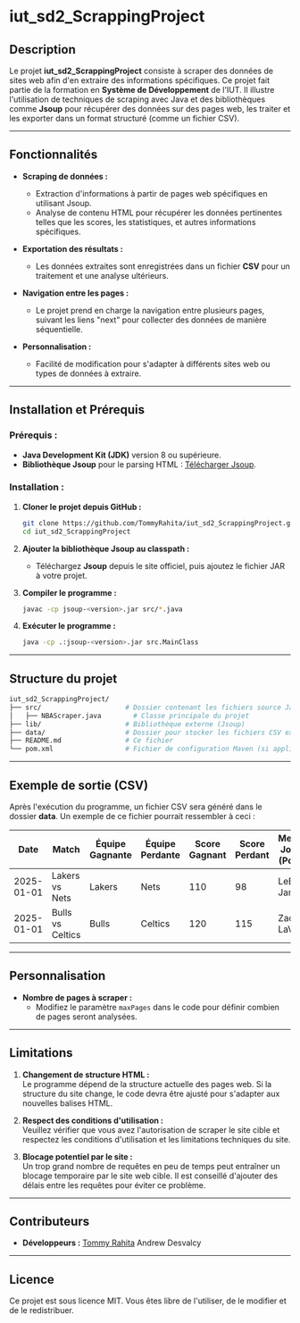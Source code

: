 # **iut_sd2_ScrappingProject**

## **Description**
Le projet **iut_sd2_ScrappingProject** consiste à scraper des données de sites web afin d'en extraire des informations spécifiques. Ce projet fait partie de la formation en **Système de Développement** de l'IUT. Il illustre l'utilisation de techniques de scraping avec Java et des bibliothèques comme **Jsoup** pour récupérer des données sur des pages web, les traiter et les exporter dans un format structuré (comme un fichier CSV).

---

## **Fonctionnalités**
- **Scraping de données :**
  - Extraction d'informations à partir de pages web spécifiques en utilisant Jsoup.
  - Analyse de contenu HTML pour récupérer les données pertinentes telles que les scores, les statistiques, et autres informations spécifiques.

- **Exportation des résultats :**
  - Les données extraites sont enregistrées dans un fichier **CSV** pour un traitement et une analyse ultérieurs.
  
- **Navigation entre les pages :**
  - Le projet prend en charge la navigation entre plusieurs pages, suivant les liens "next" pour collecter des données de manière séquentielle.

- **Personnalisation :**
  - Facilité de modification pour s'adapter à différents sites web ou types de données à extraire.

---

## **Installation et Prérequis**

### **Prérequis :**
- **Java Development Kit (JDK)** version 8 ou supérieure.
- **Bibliothèque Jsoup** pour le parsing HTML : [Télécharger Jsoup](https://jsoup.org/download).

### **Installation :**
1. **Cloner le projet depuis GitHub :**
   ```bash
   git clone https://github.com/TommyRahita/iut_sd2_ScrappingProject.git
   cd iut_sd2_ScrappingProject
   ```

2. **Ajouter la bibliothèque Jsoup au classpath :**
   - Téléchargez **Jsoup** depuis le site officiel, puis ajoutez le fichier JAR à votre projet.
   
3. **Compiler le programme :**
   ```bash
   javac -cp jsoup-<version>.jar src/*.java
   ```

4. **Exécuter le programme :**
   ```bash
   java -cp .:jsoup-<version>.jar src.MainClass
   ```

---

## **Structure du projet**

```bash
iut_sd2_ScrappingProject/
├── src/                     # Dossier contenant les fichiers source Java
│   ├── NBAScraper.java        # Classe principale du projet
├── lib/                     # Bibliothèque externe (Jsoup)
├── data/                    # Dossier pour stocker les fichiers CSV exportés
├── README.md                # Ce fichier
└── pom.xml                  # Fichier de configuration Maven (si applicable)
```

---

## **Exemple de sortie (CSV)**
Après l'exécution du programme, un fichier CSV sera généré dans le dossier **data**. Un exemple de ce fichier pourrait ressembler à ceci :

| Date       | Match           | Équipe Gagnante | Équipe Perdante | Score Gagnant | Score Perdant | Meilleur Joueur (Points) | Points | Meilleur Joueur (Rebonds) | Rebonds |
|------------|-----------------|-----------------|-----------------|---------------|---------------|--------------------------|--------|---------------------------|---------|
| 2025-01-01 | Lakers vs Nets  | Lakers          | Nets            | 110           | 98            | LeBron James             | 30     | Anthony Davis             | 15      |
| 2025-01-01 | Bulls vs Celtics| Bulls           | Celtics         | 120           | 115           | Zach LaVine              | 40     | Nikola Vucevic            | 12      |

---

## **Personnalisation**

- **Nombre de pages à scraper :**
  - Modifiez le paramètre `maxPages` dans le code pour définir combien de pages seront analysées.

---

## **Limitations**
1. **Changement de structure HTML :**  
   Le programme dépend de la structure actuelle des pages web. Si la structure du site change, le code devra être ajusté pour s'adapter aux nouvelles balises HTML.
   
2. **Respect des conditions d'utilisation :**  
   Veuillez vérifier que vous avez l'autorisation de scraper le site cible et respectez les conditions d'utilisation et les limitations techniques du site.

3. **Blocage potentiel par le site :**  
   Un trop grand nombre de requêtes en peu de temps peut entraîner un blocage temporaire par le site web cible. Il est conseillé d'ajouter des délais entre les requêtes pour éviter ce problème.

---

## **Contributeurs**

- **Développeurs :** [Tommy Rahita](https://github.com/TommyRahita) Andrew Desvalcy
---

## **Licence**
Ce projet est sous licence MIT. Vous êtes libre de l'utiliser, de le modifier et de le redistribuer.
